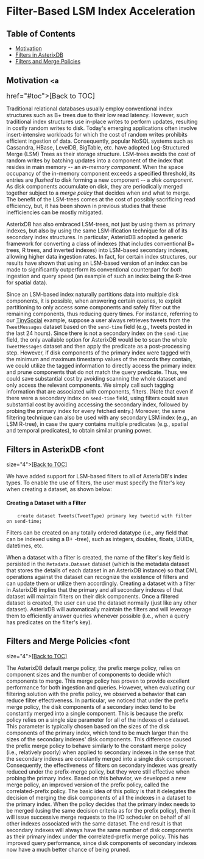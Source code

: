 <!--
 ! Licensed to the Apache Software Foundation (ASF) under one
 ! or more contributor license agreements.  See the NOTICE file
 ! distributed with this work for additional information
 ! regarding copyright ownership.  The ASF licenses this file
 ! to you under the Apache License, Version 2.0 (the
 ! "License"); you may not use this file except in compliance
 ! with the License.  You may obtain a copy of the License at
 !
 !   http://www.apache.org/licenses/LICENSE-2.0
 !
 ! Unless required by applicable law or agreed to in writing,
 ! software distributed under the License is distributed on an
 ! "AS IS" BASIS, WITHOUT WARRANTIES OR CONDITIONS OF ANY
 ! KIND, either express or implied.  See the License for the
 ! specific language governing permissions and limitations
 ! under the License.
 !-->

# Filter-Based LSM Index Acceleration

## <a id="toc">Table of Contents</a>

* [Motivation](#Motivation)
* [Filters in AsterixDB](#FiltersInAsterixDB)
* [Filters and Merge Policies](#FiltersAndMergePolicies)

## <a id="Motivation">Motivation</a> <font size="4"><a
   href="#toc">[Back to TOC]</a></font>

Traditional relational databases usually employ conventional index
structures such as B+ trees due to their low read latency.  However,
such traditional index structures use in-place writes to perform
updates, resulting in costly random writes to disk. Today's emerging
applications often involve insert-intensive workloads for which the
cost of random writes prohibits efficient ingestion of
data. Consequently, popular NoSQL systems such as Cassandra, HBase,
LevelDB, BigTable, etc. have adopted Log-Structured Merge (LSM) Trees
as their storage structure. LSM-trees avoids the cost of random writes
by batching updates into a component of the index that resides in main
memory -- an *in-memory component*. When the space occupancy of
the in-memory component exceeds a specified threshold, its entries are
*flushed* to disk forming a new component -- a *disk component*. As
disk components accumulate on disk, they are periodically merged
together subject to a *merge policy* that decides when and what to
merge. The benefit of the LSM-trees comes at the cost of possibly
sacrificing read efficiency, but, it has been shown in previous
studies that these inefficiencies can be mostly mitigated.

AsterixDB has also embraced LSM-trees, not just by using them as
primary indexes, but also by using the same LSM-ification technique
for all of its secondary index structures. In particular, AsterixDB
adopted a generic framework for converting a class of indexes (that
includes conventional B+ trees, R trees, and inverted indexes) into
LSM-based secondary indexes, allowing higher data ingestion rates. In
fact, for certain index structures, our results have shown that using
an LSM-based version of an index can be made to significantly
outperform its conventional counterpart for *both* ingestion
and query speed (an example of such an index being the R-tree for
spatial data).

Since an LSM-based index naturally partitions data into multiple disk
components, it is possible, when answering certain queries, to exploit
partitioning to only access some components and safely filter out the
remaining components, thus reducing query times. For instance,
referring to our
[TinySocial](primer.html#ADM:_Modeling_Semistructed_Data_in_AsterixDB)
example, suppose a user always retrieves tweets from the
`TweetMessages` dataset based on the `send-time` field (e.g., tweets
posted in the last 24 hours). Since there is not a secondary index on
the `send-time` field, the only available option for AsterixDB would
be to scan the whole `TweetMessages` dataset and then apply the
predicate as a post-processing step. However, if disk components of
the primary index were tagged with the minimum and maximum timestamp
values of the records they contain, we could utilize the tagged
information to directly access the primary index and prune components
that do not match the query predicate. Thus, we could save substantial
cost by avoiding scanning the whole dataset and only access the
relevant components. We simply call such tagging information that are
associated with components, filters. (Note that even if there were a
secondary index on `send-time` field, using filters could save
substantial cost by avoiding accessing the secondary index, followed
by probing the primary index for every fetched entry.) Moreover, the
same filtering technique can also be used with any secondary LSM index
(e.g., an LSM R-tree), in case the query contains multiple predicates
(e.g., spatial and temporal predicates), to obtain similar pruning
power.

## <a id="FiltersInAsterixDB">Filters in AsterixDB</a> <font
   size="4"><a href="#toc">[Back to TOC]</a></font>


We have added support for LSM-based filters to all of AsterixDB's
index types. To enable the use of filters, the user must specify the
filter's key when creating a dataset, as shown below:

#### Creating a Dataset with a Filter  ####

        create dataset Tweets(TweetType) primary key tweetid with filter on send-time;


Filters can be created on any totally ordered datatype (i.e., any
field that can be indexed using a B+ -tree), such as integers,
doubles, floats, UUIDs, datetimes, etc.


When a dataset with a filter is created, the name of the filter's key
field is persisted in the `Metadata.Dataset` dataset (which is the metadata
dataset that stores the details of each dataset in an AsterixDB
instance) so that DML operations against the dataset can recognize the
existence of filters and can update them or utilize them
accordingly. Creating a dataset with a filter in AsterixDB implies
that the primary and all secondary indexes of that dataset will
maintain filters on their disk components. Once a filtered dataset is
created, the user can use the dataset normally (just like any other
dataset). AsterixDB will automatically maintain the filters and will
leverage them to efficiently answer queries whenever possible (i.e.,
when a query has predicates on the filter's key).


## <a id="FiltersAndMergePolicies">Filters and Merge Policies</a> <font
size="4"><a href="#toc">[Back to TOC]</a></font>


The AsterixDB default merge policy, the prefix merge policy, relies on
component sizes and the number of components to decide which
components to merge. This merge policy has proven to provide excellent
performance for both ingestion and queries. However, when evaluating
our filtering solution with the prefix policy, we observed a behavior
that can reduce filter effectiveness. In particular, we noticed that
under the prefix merge policy, the disk components of a secondary
index tend to be constantly merged into a single component. This is
because the prefix policy relies on a single size parameter for all of
the indexes of a dataset. This parameter is typically chosen based on
the sizes of the disk components of the primary index, which tend to
be much larger than the sizes of the secondary indexes' disk
components. This difference caused the prefix merge policy to behave
similarly to the constant merge policy (i.e., relatively poorly) when
applied to secondary indexes in the sense that the secondary indexes
are constantly merged into a single disk component. Consequently, the
effectiveness of filters on secondary indexes was greatly reduced
under the prefix-merge policy, but they were still effective when
probing the primary index.  Based on this behavior, we developed a new
merge policy, an improved version of the prefix policy, called the
correlated-prefix policy. The basic idea of this policy is that it
delegates the decision of merging the disk components of all the
indexes in a dataset to the primary index. When the policy decides
that the primary index needs to be merged (using the same decision
criteria as for the prefix policy), then it will issue successive
merge requests to the I/O scheduler on behalf of all other indexes
associated with the same dataset. The end result is that secondary
indexes will always have the same number of disk components as their
primary index under the correlated-prefix merge policy. This has
improved query performance, since disk components of secondary indexes
now have a much better chance of being pruned.


